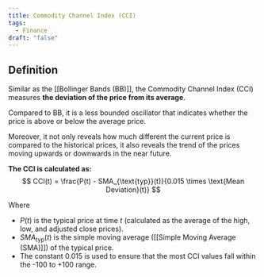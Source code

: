 ```yaml
---
title: Commodity Channel Index (CCI)
tags:
  - Finance
draft: "false"
---
```

## Definition 

Similar as the [[Bollinger Bands (BB)]], the Commodity Channel Index (CCI) measures **the deviation of the price from its average**. 

Compared to BB, it is a less bounded oscillator that indicates whether the price is above or below the average price. 

Moreover, it not only reveals how much different the current price is compared to the historical prices, it also reveals the trend of the prices moving upwards or downwards in the near future.

**The CCI is calculated as:**
$$
CCI(t) = \frac{P(t) - SMA_{\text{typ}}(t)}{0.015 \times \text{Mean Deviation}(t)}
$$

Where
- $P(t)$ is the typical price at time $t$ (calculated as the average of the high, low, and adjusted close prices).
- $SMA_{\text{typ}}(t)$ is the simple moving average ([[Simple Moving Average (SMA)]]) of the typical price.
- The constant $0.015$ is used to ensure that the most CCI values fall within the -100 to +100 range.

[^1]: Donald Lambert, Commodity Channel Index: Tools for Trading Cyclical Trends (Technical Analysis of Stocks \& Commodities Magazine, 1980)